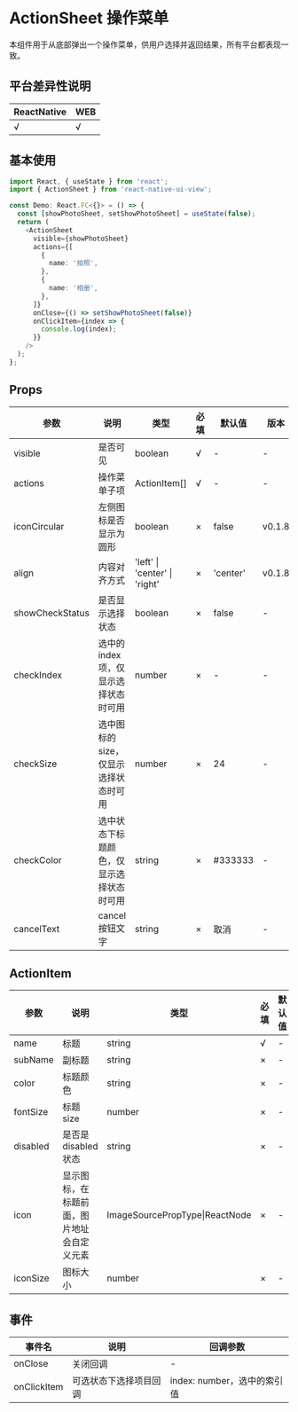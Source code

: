 # ActionSheet 操作菜单

本组件用于从底部弹出一个操作菜单，供用户选择并返回结果，所有平台都表现一致。

## 平台差异性说明

| ReactNative | WEB |
| ----------- | --- |
| √           | √   |

## 基本使用

```typescript
import React, { useState } from 'react';
import { ActionSheet } from 'react-native-ui-view';

const Demo: React.FC<{}> = () => {
  const [showPhotoSheet, setShowPhotoSheet] = useState(false);
  return (
    <ActionSheet
      visible={showPhotoSheet}
      actions={[
        {
          name: '拍照',
        },
        {
          name: '相册',
        },
      ]}
      onClose={() => setShowPhotoSheet(false)}
      onClickItem={index => {
        console.log(index);
      }}
    />
  );
};
```

## Props

| 参数            | 说明                                     | 类型                          | 必填 | 默认值   | 版本   |
| --------------- | ---------------------------------------- | ----------------------------- | ---- | -------- | ------ |
| visible         | 是否可见                                 | boolean                       | √    | -        | -      |
| actions         | 操作菜单子项                             | ActionItem[]                  | √    | -        | -      |
| iconCircular    | 左侧图标是否显示为圆形                   | boolean                       | ×    | false    | v0.1.8 |
| align           | 内容对齐方式                             | 'left' \| 'center' \| 'right' | ×    | 'center' | v0.1.8 |
| showCheckStatus | 是否显示选择状态                         | boolean                       | ×    | false    | -      |
| checkIndex      | 选中的 index 项，仅显示选择状态时可用    | number                        | ×    | -        | -      |
| checkSize       | 选中图标的 size，仅显示选择状态时可用    | number                        | ×    | 24       | -      |
| checkColor      | 选中状态下标题颜色，仅显示选择状态时可用 | string                        | ×    | #333333  | -      |
| cancelText      | cancel 按钮文字                          | string                        | ×    | 取消     | -      |

## ActionItem

| 参数     | 说明                                       | 类型                           | 必填 | 默认值 |
| -------- | ------------------------------------------ | ------------------------------ | ---- | ------ |
| name     | 标题                                       | string                         | √    | -      |
| subName  | 副标题                                     | string                         | ×    | -      |
| color    | 标题颜色                                   | string                         | ×    | -      |
| fontSize | 标题 size                                  | number                         | ×    | -      |
| disabled | 是否是 disabled 状态                       | string                         | ×    | -      |
| icon     | 显示图标，在标题前面，图片地址会自定义元素 | ImageSourcePropType\|ReactNode | ×    | -      |
| iconSize | 图标大小                                   | number                         | ×    | -      |

## 事件

| 事件名      | 说明                   | 回调参数                    |
| ----------- | ---------------------- | --------------------------- |
| onClose     | 关闭回调               | -                           |
| onClickItem | 可选状态下选择项目回调 | index: number，选中的索引值 |
